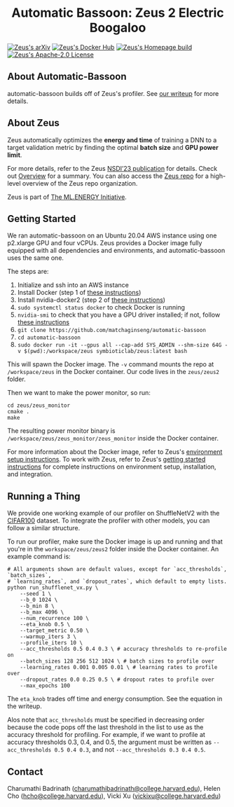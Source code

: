 <div align="center">
<h1>Automatic Bassoon: Zeus 2 Electric Boogaloo</h1>
</div>

[![Zeus's arXiv](https://custom-icon-badges.herokuapp.com/badge/ID-2208.06102-b31b1b.svg?logo=arxiv-white&logoWidth=35)](https://arxiv.org/abs/2208.06102)
[![Zeus's Docker Hub](https://img.shields.io/badge/Docker-SymbioticLab%2FZeus-blue.svg?logo=docker&logoColor=white)](https://hub.docker.com/r/symbioticlab/zeus)
[![Zeus's Homepage build](https://github.com/SymbioticLab/Zeus/actions/workflows/deploy_homepage.yaml/badge.svg)](https://github.com/SymbioticLab/Zeus/actions/workflows/deploy_homepage.yaml)
[![Zeus's Apache-2.0 License](https://custom-icon-badges.herokuapp.com/github/license/SymbioticLab/Zeus?logo=law)](/LICENSE)

## About Automatic-Bassoon

automatic-bassoon builds off of Zeus's profiler. See [our writeup](https://www.overleaf.com/project/6383ae2ca2b1544e6b589cc5) for more details.

## About Zeus

Zeus automatically optimizes the **energy and time** of training a DNN to a target validation metric by finding the optimal **batch size** and **GPU power limit**.

For more details, refer to the Zeus [NSDI’23 publication](https://arxiv.org/abs/2208.06102) for details.
Check out [Overview](https://ml.energy/zeus/overview/) for a summary. You can also access the [Zeus repo](https://github.com/SymbioticLab/Zeus) for a high-level overview of the Zeus repo organization.

Zeus is part of [The ML.ENERGY Initiative](https://ml.energy).

## Getting Started

We ran automatic-bassoon on an Ubuntu 20.04 AWS instance using one p2.xlarge GPU and four vCPUs. Zeus provides a Docker image fully equipped with all dependencies and environments, and automatic-bassoon uses the same one. 

The steps are:

1. Initialize and ssh into an AWS instance
2. Install Docker (step 1 of [these instructions](https://www.digitalocean.com/community/tutorials/how-to-install-and-use-docker-on-ubuntu-20-04))
3. Install nvidia-docker2 (step 2 of [these instructions](https://www.ibm.com/docs/en/maximo-vi/8.2.0?topic=planning-installing-docker-nvidia-docker2#install_ub))
4. `sudo systemctl status docker` to check Docker is running
5. `nvidia-smi` to check that you have a GPU driver installed; if not, follow [these instructions](https://levelup.gitconnected.com/how-to-install-an-nvidia-gpu-driver-on-an-aws-ec2-instance-20185c1c578c)
6. `git clone https://github.com/matchaginseng/automatic-bassoon`
7. `cd automatic-bassoon`
8. `sudo docker run -it --gpus all --cap-add SYS_ADMIN --shm-size 64G -v $(pwd):/workspace/zeus symbioticlab/zeus:latest bash`

This will spawn the Docker image. The `-v` command mounts the repo at `/workspace/zeus` in the Docker container. Our code lives in the `zeus/zeus2` folder.

Then we want to make the power monitor, so run:
```
cd zeus/zeus_monitor
cmake .
make
```

The resulting power monitor binary is `/workspace/zeus/zeus_monitor/zeus_monitor` inside the Docker container.

For more information about the Docker image, refer to Zeus's [environment setup instructions](https://ml.energy/zeus/getting_started/environment/). To work with Zeus, refer to Zeus's [getting started instructions](https://ml.energy/zeus/getting_started) for complete instructions on environment setup, installation, and integration.

## Running a Thing

We provide one working example of our profiler on ShuffleNetV2 with the [CIFAR100](../examples/cifar100) dataset. To integrate the profiler with other models, you can follow a similar structure.

To run our profiler, make sure the Docker image is up and running and that you're in the `workspace/zeus/zeus2` folder inside the Docker container. An example command is:

```
# All arguments shown are default values, except for `acc_thresholds`, `batch_sizes`, 
# `learning_rates`, and `dropout_rates`, which default to empty lists. 
python run_shufflenet_vx.py \
    --seed 1 \
    --b_0 1024 \
    --b_min 8 \
    --b_max 4096 \
    --num_recurrence 100 \
    --eta_knob 0.5 \
    --target_metric 0.50 \
    --warmup_iters 3 \
    --profile_iters 10 \
    --acc_thresholds 0.5 0.4 0.3 \ # accuracy thresholds to re-profile on
    --batch_sizes 128 256 512 1024 \ # batch sizes to profile over
    --learning_rates 0.001 0.005 0.01 \ # learning rates to profile over
    --dropout_rates 0.0 0.25 0.5 \ # dropout rates to profile over
    --max_epochs 100
```

The `eta_knob` trades off time and energy consumption. See the equation in the writeup.

Alos note that `acc_thresholds` must be specified in decreasing order because the code pops off the last threshold in the list to use as the accuracy threshold for profiling. For example, if we want to profile at accuracy thresholds 0.3, 0.4, and 0.5, the argument must be written as `--acc_thresholds 0.5 0.4 0.3`, and not `--acc_thresholds 0.3 0.4 0.5`. 


## Contact
Charumathi Badrinath (charumathibadrinath@college.harvard.edu), Helen Cho (hcho@college.harvard.edu), Vicki Xu (vickixu@college.harvard.edu)
